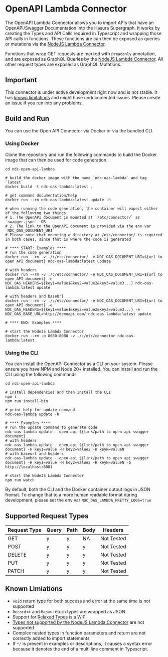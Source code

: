 # OpenAPI Lambda Connector
The OpenAPI Lambda Connector allows you to import APIs that have an OpenAPI/Swagger Documentation into the Hasura Supergraph. It works by creating the Types and API Calls required in Typescript and wrapping those API calls in functions. These functions are can then be exposed as queries or mutations via the [NodeJS Lambda Connector](https://github.com/hasura/ndc-nodejs-lambda). 

Functions that wrap GET requests are marked with `@readonly` annotation, and are exposed as GraphQL Queries by the [NodeJS Lambda Connector](https://github.com/hasura/ndc-nodejs-lambda). All other request types are exposed as GraphQL Mutations.

## Important
This connector is under active development right now and is not stable. It has [known limitations](https://github.com/hasura/ndc-open-api-lambda?tab=readme-ov-file#known-limiations) and might have undocumented issues. Please create an issue if you run into any problems.

## Build and Run
You can use the Open API Connector via Docker or via the bundled CLI.

### Using Docker
Clone the repository and run the following commands to build the Docker image that can then be used for code generation.
```
cd ndc-open-api-lambda

# build the docker image with the name `ndc-oas-lambda` and tag `latest`
docker build -t ndc-oas-lambda:latest .

# get command documentation/help
docker run --rm ndc-oas-lambda:latest update -h

# when running the code generation, the container will expect either of the following two things
# 1. The OpenAPI document is mounted at `/etc/connector/` as `swagger.json`. OR
# 2. The link to the OpenAPI document is provided via the env var `NDC_OAS_DOCUMENT_URI`
# Please note that mounting a directory at /etc/connector/ is required in both cases, since that is where the code is generated

# **** START: Examples ****
# run the code generation
docker run --rm -v ./:/etc/connector/ -e NDC_OAS_DOCUMENT_URI=${url to open API document} ndc-oas-lambda:latest update

# with headers
docker run --rm -v ./:/etc/connector/ -e NDC_OAS_DOCUMENT_URI=${url to open API document} -e NDC_OAS_HEADERS=${key1=value1&key2=value2&key3=value3...} ndc-oas-lambda:latest update

# with headers and baseUrl
docker run --rm -v ./:/etc/connector/ -e NDC_OAS_DOCUMENT_URI=${url to open API document} -e NDC_OAS_HEADERS=${key1=value1&key2=value2&key3=value3...} -e NDC_OAS_BASE_URL=http://demoapi.com/ ndc-oas-lambda:latest update

# **** END: Examples ****

# start the NodeJS Lambda Connector
docker run --rm -p 8080:8080 -v ./:/etc/connector ndc-oas-lambda:latest
```

### Using the CLI
You can install the OpenAPI Connector as a CLI on your system. Please ensure you have NPM and Node 20+ installed. You can install and run the CLI using the following commands
```
cd ndc-open-api-lambda

# install dependencies and then install the CLI
npm i
npm run install-bin

# print help for update command
ndc-oas-lambda update -h

# **** Examples ****
# run the update command to generate code
ndc-oas-lambda update --open-api ${link/path to open api swagger document}
# with headers
ndc-oas-lambda update --open-api ${link/path to open api swagger document} -H key1=value -H key2=value2 -H keyN=valueN
# with baseurl and headers
ndc-oas-lambda update --open-api ${link/path to open api swagger document} -H key1=value -H key2=value2 -H keyN=valueN -b http://localhost:8081

# start the NodeJS Lambda Connector
npm run watch
```
By default, both the CLI and the Docker container output logs in JSON fromat. To change that to a more human readable format during development, please set the env var `NDC_OAS_LAMBDA_PRETTY_LOGS=true`

## Supported Request Types
Request Type | Query | Path | Body | Headers
--- | --- | --- | --- | --- 
GET | y | y | NA | Not Tested
POST | y | y | y | Not Tested
DELETE | y | y | y | Not Tested
PUT | y | y | y | Not Tested
PATCH | y | y | y | Not Tested


## Known Limiations
- `void` return type for both success and error at the same time is not supported
- `Record<>` and `Map<>` return types are wrapped as JSON
- Support for [Relaxed Types](https://github.com/hasura/ndc-nodejs-lambda/tree/main?tab=readme-ov-file#relaxed-types) is a WiP
- [Types not supported by the NodeJS Lambda Connector](https://github.com/hasura/ndc-nodejs-lambda?tab=readme-ov-file#unsupported-types) are not supported
- Complex nested types in function parameters and return are not correctly added to import statements
- If `*/` is present in examples or descriptions, it causes a syntax error because it denotes the end of a multi line comment in Typescript.
